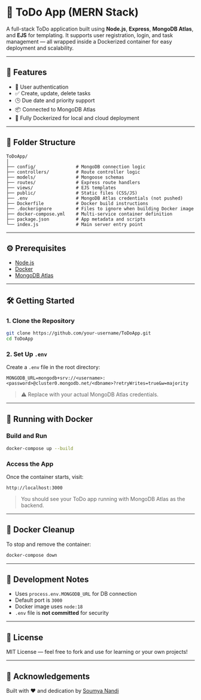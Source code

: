 
# 📝 ToDo App (MERN Stack)

A full-stack ToDo application built using **Node.js**, **Express**, **MongoDB Atlas**, and **EJS** for templating. It supports user registration, login, and task management — all wrapped inside a Dockerized container for easy deployment and scalability.

---

## 🚀 Features

- 🧾 User authentication
- ✅ Create, update, delete tasks
- 🕒 Due date and priority support
- 📦 Connected to MongoDB Atlas
- 🐳 Fully Dockerized for local and cloud deployment

---

## 📁 Folder Structure

```
ToDoApp/
│
├── config/               # MongoDB connection logic
├── controllers/          # Route controller logic
├── models/               # Mongoose schemas
├── routes/               # Express route handlers
├── views/                # EJS templates
├── public/               # Static files (CSS/JS)
├── .env                  # MongoDB Atlas credentials (not pushed)
├── Dockerfile            # Docker build instructions
├── .dockerignore         # Files to ignore when building Docker image
├── docker-compose.yml    # Multi-service container definition
├── package.json          # App metadata and scripts
└── index.js              # Main server entry point
```

---

## ⚙️ Prerequisites

- [Node.js](https://nodejs.org/)
- [Docker](https://www.docker.com/)
- [MongoDB Atlas](https://www.mongodb.com/cloud/atlas)

---

## 🛠️ Getting Started

### 1. Clone the Repository

```bash
git clone https://github.com/your-username/ToDoApp.git
cd ToDoApp
```

### 2. Set Up `.env`

Create a `.env` file in the root directory:

```env
MONGODB_URL=mongodb+srv://<username>:<password>@cluster0.mongodb.net/<dbname>?retryWrites=true&w=majority
```

> ⚠️ Replace with your actual MongoDB Atlas credentials.

---

## 🐳 Running with Docker

### Build and Run

```bash
docker-compose up --build
```

### Access the App

Once the container starts, visit:

```
http://localhost:3000
```

> You should see your ToDo app running with MongoDB Atlas as the backend.

---

## 🧼 Docker Cleanup

To stop and remove the container:

```bash
docker-compose down
```

---

## 🚧 Development Notes

- Uses `process.env.MONGODB_URL` for DB connection
- Default port is `3000`
- Docker image uses `node:18`
- `.env` file is **not committed** for security

---

## 📜 License

MIT License — feel free to fork and use for learning or your own projects!

---

## 🙌 Acknowledgements

Built with ❤️ and dedication  by [Soumya Nandi](https://github.com/your-username)
